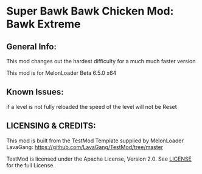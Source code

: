 # Super Bawk Bawk Chicken Mod: Bawk Extreme
## General Info:
This mod changes out the hardest difficulty for a much much faster version

This mod is for MelonLoader Beta 6.5.0 x64

## Known Issues:
if a level is not fully reloaded the speed of the level will not be Reset

## LICENSING & CREDITS:
This mod is built from the TestMod Template supplied by MelonLoader LavaGang: https://github.com/LavaGang/TestMod/tree/master

TestMod is licensed under the Apache License, Version 2.0. See [LICENSE](https://github.com/LavaGang/TestMod/blob/master/LICENSE.md) for the full License.
